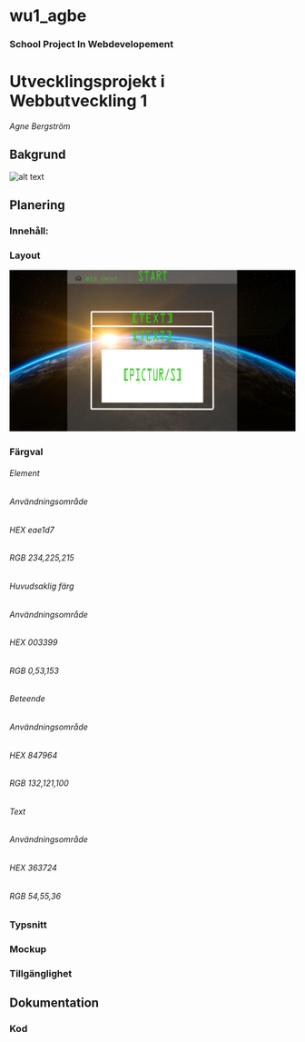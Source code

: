 # wu1_agbe
### School Project In Webdevelopement
# Utvecklingsprojekt i Webbutveckling 1
*Agne Bergström*

## Bakgrund
![alt text](https://www.maxpixel.net/static/photo/1x/World-Earth-Rise-Sunrise-Space-Outer-Sun-Globe-1765027.jpg "Background imgae")

## Planering
### Innehåll:
### Layout
![alt text](./_docs/img/Webbutveckling.png "Bckground imgae")
### Färgval

###### Element
###### Användningsområde
###### HEX eae1d7
###### RGB 234,225,215

###### Huvudsaklig färg
###### Användningsområde
###### HEX 003399
###### RGB 0,53,153

###### Beteende
###### Användningsområde
###### HEX 847964
###### RGB 132,121,100

###### Text
###### Användningsområde
###### HEX 363724
###### RGB 54,55,36

### Typsnitt
### Mockup

### Tillgänglighet


## Dokumentation
### Kod
